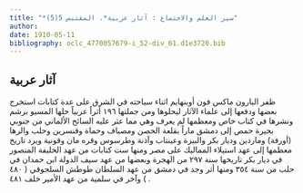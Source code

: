 ```yaml
---
title: "*سير العلم والاجتماع : آثار عربية*. المقتبس 5(5)"
author: 
date: 1910-05-11
bibliography: oclc_4770057679-i_52-div_61.d1e3720.bib
---
```




##  آثار عربية 


 ظفر البارون ماكس فون أوبنهايم اثناء سياحته في الشرق على عدة كتابات استخرج بعضها ودفعها إلى علماء الآثار ليحلوها ومن جملتها  ١٩٦  أثراً عربياً حلها المسيو برشم   ونشرها في كتاب خاص ومعظمها لم يعرف وهي مما عثر عليه السائح الألماني من جنوبي بحيرة حمص إلى دمشق ماراً بقلعة الحصن ومصياف وحماة وقنسرين وحلب والرها (أورفة) وماردين وديار بكر والبيرة وعينتاب وآذنة وطرسوس وقره مان وقونية ويرد تاريخ معظمها إلى عهد استيلاء المماليك على مصر ومنها  ست  كتابات من عهد الخليفة المنصور في ديار بكر تاريخها سنة  ٢٩٧  من الهجرة وبعضها من عهد سيف الدولة ابن حمدان في حلب من سنة  ٣٥٤  ومنها أثر وجد في دمشق من عهد السلطان طوطش السلجوقي (  ٤٨٠  ) وآخر في سلمية من عهد الأمير خلف  ٤٨١  . 

